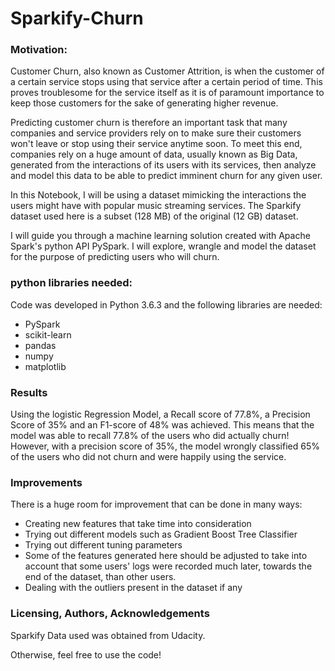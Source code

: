 # Sparkify-Churn

### Motivation:
Customer Churn, also known as Customer Attrition, is when the customer of a certain service stops using that service after a certain period of time. This proves troublesome for the service itself as it is of paramount importance to keep those customers for the sake of generating higher revenue.

Predicting customer churn is therefore an important task that many companies and service providers rely on to make sure their customers won't leave or stop using their service anytime soon. To meet this end, companies rely on a huge amount of data, usually known as Big Data, generated from the interactions of its users with its services, then analyze and model this data to be able to predict imminent churn for any given user.

In this Notebook, I will be using a dataset mimicking the interactions the users might have with popular music streaming services. The Sparkify dataset used here is a subset (128 MB) of the original (12 GB) dataset.

I will guide you through a machine learning solution created with Apache Spark's python API PySpark. I will explore, wrangle and model the dataset for the purpose of predicting users who will churn.

### python libraries needed:

Code was developed in Python 3.6.3 and the following libraries are needed:
- PySpark
- scikit-learn
- pandas
- numpy
- matplotlib

### Results

Using the logistic Regression Model, a Recall score of 77.8%, a Precision Score of 35% and an F1-score of 48% was achieved.
This means that the model was able to recall 77.8% of the users who did actually churn! However, with a precision score of 35%, the model
wrongly classified 65% of the users who did not churn and were happily using the service.

### Improvements

There is a huge room for improvement that can be done in many ways:
- Creating new features that take time into consideration
- Trying out different models such as Gradient Boost Tree Classifier
- Trying out different tuning parameters
- Some of the features generated here should be adjusted to take into account that some users' logs were recorded much later, towards the end of the dataset, than other users.
- Dealing with the outliers present in the dataset if any

### Licensing, Authors, Acknowledgements

Sparkify Data used was obtained from Udacity.

Otherwise, feel free to use the code!
